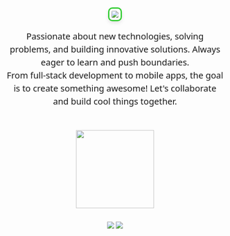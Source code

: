 <h1 align="center">
  <img src="https://readme-typing-svg.herokuapp.com/?font=Courier+Prime&size=35&center=true&vCenter=true&width=700&height=70&duration=4000&lines=Hi+There!+👋;+I'm+Israel+Luque!;+Welcome+to+my+GitHub+profile!&color=32CD32" style="border: 3px solid #32CD32; border-radius: 10px; padding: 5px; box-shadow: 0 4px 8px rgba(0, 0, 0, 0.1);" />
</h1>

<p align="center" style="font-size: 20px; color: currentColor; font-family: 'Segoe UI', Tahoma, Geneva, Verdana, sans-serif; line-height: 1.5; margin-top: 20px; max-width: 600px; margin-left: auto; margin-right: auto;">
  Passionate about new technologies, solving problems, and building innovative solutions. Always eager to learn and push boundaries.<br>
  From full-stack development to mobile apps, the goal is to create something awesome! Let's collaborate and build cool things together.
</p>



<br/>
<p align="center">
  <a href="https://github.com/LukeDevNation">
    <img height="180em" src="https://github-readme-stats-eight-theta.vercel.app/api/top-langs/?username=LukeDevNation&layout=compact&langs_count=8&theme=algolia"/>
    
  </a>
</p>



<br/>
<div align="center">
    <img src="https://skillicons.dev/icons?i=flutter,dart,python,flask,django,fastapi,sqlite,qt,git,github,gitlab" />
    <img src="https://skillicons.dev/icons?i=vscode,androidstudio,linux,firebase,apple,linkedin,ai,arduino,powershell,cpp" /><br>
</div>

